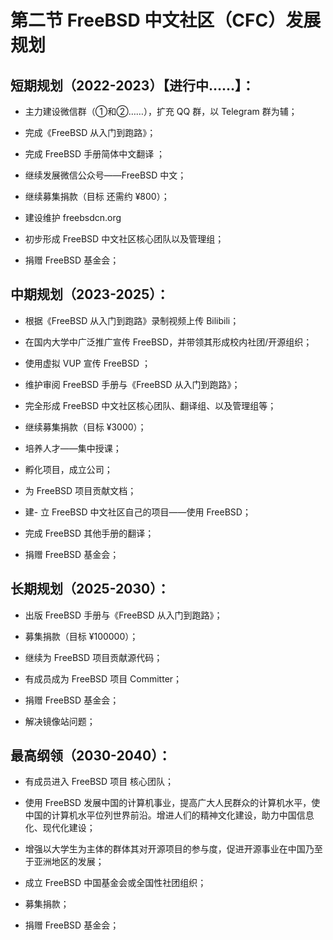 # 第二节 FreeBSD 中文社区（CFC）发展规划

## 短期规划（2022-2023）【进行中……】：

- 主力建设微信群（①和②……），扩充 QQ 群，以 Telegram 群为辅；

- 完成《FreeBSD 从入门到跑路》；

- 完成 FreeBSD 手册简体中文翻译 ；

- 继续发展微信公众号——FreeBSD 中文；

- 继续募集捐款（目标 还需约 ¥800）；

- 建设维护 freebsdcn.org

- 初步形成 FreeBSD 中文社区核心团队以及管理组；

- 捐赠 FreeBSD 基金会；

## 中期规划（2023-2025）：

- 根据《FreeBSD 从入门到跑路》录制视频上传 Bilibili；

- 在国内大学中广泛推广宣传 FreeBSD，并带领其形成校内社团/开源组织；

- 使用虚拟 VUP 宣传 FreeBSD ；

- 维护审阅 FreeBSD 手册与《FreeBSD 从入门到跑路》；

- 完全形成 FreeBSD 中文社区核心团队、翻译组、以及管理组等；

- 继续募集捐款（目标 ¥3000）；

- 培养人才——集中授课；

- 孵化项目，成立公司；

- 为 FreeBSD 项目贡献文档；

- 建- 立 FreeBSD 中文社区自己的项目——使用 FreeBSD；

- 完成 FreeBSD 其他手册的翻译；

- 捐赠 FreeBSD 基金会；

## 长期规划（2025-2030）：

- 出版 FreeBSD 手册与《FreeBSD 从入门到跑路》；

- 募集捐款（目标 ¥100000）；

- 继续为 FreeBSD 项目贡献源代码；

- 有成员成为 FreeBSD 项目 Committer；

- 捐赠 FreeBSD 基金会；

- 解决镜像站问题；

## 最高纲领（2030-2040）：

- 有成员进入 FreeBSD 项目 核心团队；

- 使用 FreeBSD 发展中国的计算机事业，提高广大人民群众的计算机水平，使中国的计算机水平位列世界前沿。增进人们的精神文化建设，助力中国信息化、现代化建设；

- 增强以大学生为主体的群体其对开源项目的参与度，促进开源事业在中国乃至于亚洲地区的发展；

- 成立 FreeBSD 中国基金会或全国性社团组织；

- 募集捐款；

- 捐赠 FreeBSD 基金会；
